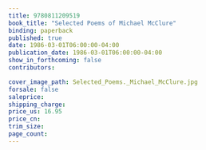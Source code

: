 ```yaml
---
title: 9780811209519
book_title: "Selected Poems of Michael McClure"
binding: paperback
published: true
date: 1986-03-01T06:00:00-04:00
publication_date: 1986-03-01T06:00:00-04:00
show_in_forthcoming: false
contributors:

cover_image_path: Selected_Poems._Michael_McClure.jpg
forsale: false
saleprice:
shipping_charge:
price_us: 16.95
price_cn:
trim_size:
page_count:
---
```



